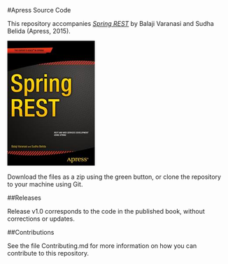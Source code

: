 #Apress Source Code

This repository accompanies [*Spring REST*](http://www.apress.com/9781484208243) by Balaji  Varanasi and Sudha  Belida (Apress, 2015).

![Cover image](9781484208243.jpg)

Download the files as a zip using the green button, or clone the repository to your machine using Git.

##Releases

Release v1.0 corresponds to the code in the published book, without corrections or updates.

##Contributions

See the file Contributing.md for more information on how you can contribute to this repository.
